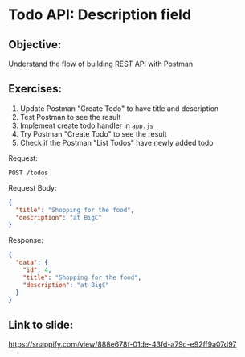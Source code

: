 # Todo API: Description field

## Objective:

Understand the flow of building REST API with Postman

## Exercises:

1. Update Postman "Create Todo" to have title and description
2. Test Postman to see the result
3. Implement create todo handler in `app.js`
4. Try Postman "Create Todo" to see the result
5. Check if the Postman "List Todos" have newly added todo

Request:

```
POST /todos
```

Request Body:

```json
{
  "title": "Shopping for the food",
  "description": "at BigC"
}
```

Response:

```json
{
  "data": {
    "id": 4,
    "title": "Shopping for the food",
    "description": "at BigC"
  }
}
```

## Link to slide:

https://snappify.com/view/888e678f-01de-43fd-a79c-e92ff9a07d97

